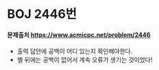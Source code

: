 # BOJ 2446번

#### 문제출처 https://www.acmicpc.net/problem/2446 

- 출력 답안에 공백이 어디 있는지 확인해야한다. 
- 별 뒤에는 공백이 없어서 계속 오류가 생기는 것이었다!